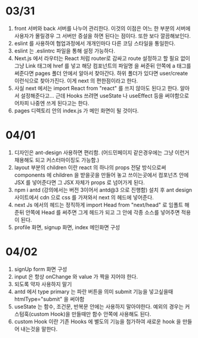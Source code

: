 # 03/31

1. front 서버와 back 서버를 나누어 관리한다. 이것의 이점은 어느 한 부분의 서버에 사용자가 몰릴경우 그 서버만 증설을 하면 된다는 점이다. 또한 보다 깔끔해보인다.
2. eslint 를 사용하여 협업과정에서 개개인마다 다른 코딩 스타일을 통일한다.
3. eslint 는 .eslintrc 파일을 통해 설정 가능하다.
4. Next.js 에서 라우터는 React 처럼 router로 감싸고 route 설정하고 할 필요 없이 그냥
   Link 태그에 href 를 넣고 해당 컴포넌트의 파일명 을 써준뒤 안쪽에 a 태그를 써준다면 pages 폴더 안에서 알아서 찾아간다. 하위 폴더가 있다면 user/create 이런식으로 찾아가진다. 이게 next 의 편한점이라고 한다.
5. 사실 next 에서는 import React from "react" 를 쓰지 않아도 된다고 한다. 알아서 설정해준다고... 근데 Hooks 쓰려면 useState 나 useEffect 등을 써야함으로 어차피 나중엔 쓰게 된다고는 한다.
6. pages 디렉토리 안의 index.js 가 메인 화면이 될 것이다.

# 04/01

1. 디자인은 ant-design 사용하면 편리함. (어드민페이지 같은경우에는 그냥 이런거 채용해도 되고 커스터마이징도 가능함.)
2. layout 부분의 children 이란 react 의 하나의 props 전달 방식으로써 components 에 children 을 받을곳을 만들어 놓고 쓰이는곳에서 컴포넌츠 안에 JSX 를 넣어준다면 그 JSX 자체가 props 로 넘어가게 된다.
3. npm i antd (강의에서는 버전 3이어서 antd@3 으로 진행함) 설치 후 ant design 사이트에서 cdn 으로 css 를 가져와서 next 의 헤드에 넣어준다.
4. next Js 에서의 헤드는 정직하게 import Head from "next/head" 로 임폴트 해준뒤 안쪽에 Head 를 써주면 그게 헤드가 되고 그 안에 각종 소스를 넣어주면 적용이 된다.
5. profile 화면, signup 화면, index 메인화면 구성

# 04/02

1. signUp form 화면 구성
2. input 은 항상 onChange 와 value 가 짝을 지어야 한다.
3. 되도록 약자 사용하지 말기
4. antd 에서 type primary 는 파란 버튼을 의미 submit 기능을 넣고싶을때 htmlType="submit" 을 써야함
5. useState 는 함수, 조건문, 반복문 안에는 사용하지 말아야한다. 예외의 경우는 커스텀훅(custom Hook)을 만들때만 함수 안쪽에 사용해도 된다.
6. custom Hook 이란 기존 Hooks 에 별도의 기능을 첨가하여 새로운 hook 을 만들어 내는것을 말한다.
